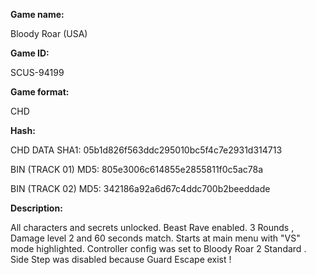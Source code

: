 **Game name:**

Bloody Roar (USA)

**Game ID:**

SCUS-94199

**Game format:**

CHD

**Hash:**

CHD DATA SHA1: 05b1d826f563ddc295010bc5f4c7e2931d314713

BIN (TRACK 01) MD5: 805e3006c614855e2855811f0c5ac78a

BIN (TRACK 02) MD5: 342186a92a6d67c4ddc700b2beeddade

**Description:**


All characters and secrets unlocked. Beast Rave  enabled. 3 Rounds , Damage level 2 and 60 seconds match. Starts at main menu with "VS" mode highlighted. Controller config was set to Bloody Roar 2 Standard . Side Step was disabled because Guard Escape exist !
